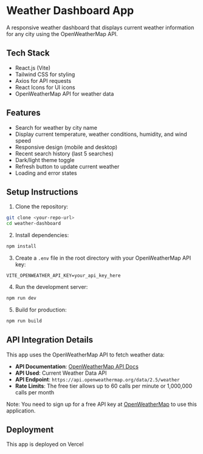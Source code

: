 # Weather Dashboard App

A responsive weather dashboard that displays current weather information for any city using the OpenWeatherMap API.

## Tech Stack

- React.js (Vite)
- Tailwind CSS for styling
- Axios for API requests
- React Icons for UI icons
- OpenWeatherMap API for weather data

## Features

- Search for weather by city name
- Display current temperature, weather conditions, humidity, and wind speed
- Responsive design (mobile and desktop)
- Recent search history (last 5 searches)
- Dark/light theme toggle
- Refresh button to update current weather
- Loading and error states

## Setup Instructions

1. Clone the repository:
```bash
git clone <your-repo-url>
cd weather-dashboard
```

2. Install dependencies:
```bash
npm install
```

3. Create a `.env` file in the root directory with your OpenWeatherMap API key:
```
VITE_OPENWEATHER_API_KEY=your_api_key_here
```

4. Run the development server:
```bash
npm run dev
```

5. Build for production:
```bash
npm run build
```

## API Integration Details

This app uses the OpenWeatherMap API to fetch weather data:

- **API Documentation**: [OpenWeatherMap API Docs](https://openweathermap.org/api)
- **API Used**: Current Weather Data API
- **API Endpoint**: `https://api.openweathermap.org/data/2.5/weather`
- **Rate Limits**: The free tier allows up to 60 calls per minute or 1,000,000 calls per month

Note: You need to sign up for a free API key at [OpenWeatherMap](https://openweathermap.org/api) to use this application.

## Deployment

This app is deployed on Vercel

